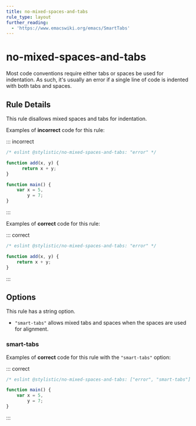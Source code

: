 ```yaml
---
title: no-mixed-spaces-and-tabs
rule_type: layout
further_reading:
  - 'https://www.emacswiki.org/emacs/SmartTabs'
---
```


# no-mixed-spaces-and-tabs

Most code conventions require either tabs or spaces be used for indentation. As such, it's usually an error if a single line of code is indented with both tabs and spaces.

## Rule Details

This rule disallows mixed spaces and tabs for indentation.

Examples of **incorrect** code for this rule:

::: incorrect

```js
/* eslint @stylistic/no-mixed-spaces-and-tabs: "error" */

function add(x, y) {
	  return x + y;
}

function main() {
	var x = 5,
	    y = 7;
}
```

:::

Examples of **correct** code for this rule:

::: correct

```js
/* eslint @stylistic/no-mixed-spaces-and-tabs: "error" */

function add(x, y) {
	return x + y;
}
```

:::

## Options

This rule has a string option.

- `"smart-tabs"` allows mixed tabs and spaces when the spaces are used for alignment.

### smart-tabs

Examples of **correct** code for this rule with the `"smart-tabs"` option:

::: correct

```js
/* eslint @stylistic/no-mixed-spaces-and-tabs: ["error", "smart-tabs"] */

function main() {
	var x = 5,
	    y = 7;
}
```

:::

